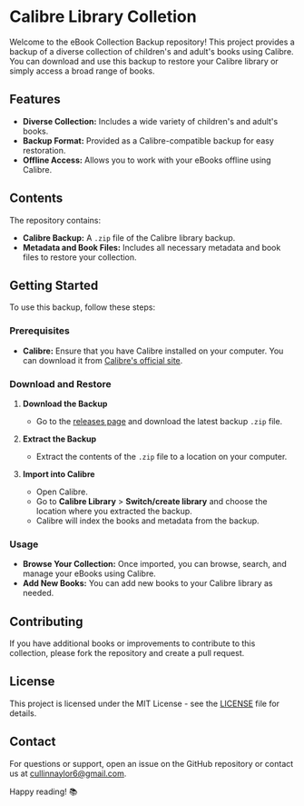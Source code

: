 # Calibre Library Colletion

Welcome to the eBook Collection Backup repository! This project provides a backup of a diverse collection of children's and adult's books using Calibre. You can download and use this backup to restore your Calibre library or simply access a broad range of books.

## Features

- **Diverse Collection:** Includes a wide variety of children's and adult's books.
- **Backup Format:** Provided as a Calibre-compatible backup for easy restoration.
- **Offline Access:** Allows you to work with your eBooks offline using Calibre.

## Contents

The repository contains:

- **Calibre Backup:** A `.zip` file of the Calibre library backup.
- **Metadata and Book Files:** Includes all necessary metadata and book files to restore your collection.

## Getting Started

To use this backup, follow these steps:

### Prerequisites

- **Calibre:** Ensure that you have Calibre installed on your computer. You can download it from [Calibre's official site](https://calibre-ebook.com/download).

### Download and Restore

1. **Download the Backup**

    - Go to the [releases page](https://github.com/CullinNaylor9/calibrelibrary/releases) and download the latest backup `.zip` file.

2. **Extract the Backup**

    - Extract the contents of the `.zip` file to a location on your computer.

3. **Import into Calibre**

    - Open Calibre.
    - Go to **Calibre Library** > **Switch/create library** and choose the location where you extracted the backup.
    - Calibre will index the books and metadata from the backup.

### Usage

- **Browse Your Collection:** Once imported, you can browse, search, and manage your eBooks using Calibre.
- **Add New Books:** You can add new books to your Calibre library as needed.

## Contributing

If you have additional books or improvements to contribute to this collection, please fork the repository and create a pull request.

## License

This project is licensed under the MIT License - see the [LICENSE](LICENSE) file for details.

## Contact

For questions or support, open an issue on the GitHub repository or contact us at [cullinnaylor6@gmail.com](mailto:cullinnaylor6@gmail.com).

Happy reading! 📚
